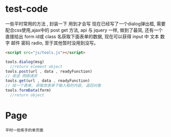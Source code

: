 # test-code
一些平时常用的方法 , 封装一下 用到才会写
现在已经写了一个dialog弹出框, 需要配合css使用,ajax中的 post get 方法, api 与 jquery 一样, 做到了最简, 还有一个直接给出 form id或 class 名获取下面表单的数据, 现在可以获得 input 中 文本 数字 邮件 密码 radio, 至于其他暂时没用到没写。
```html
<script src="js/tools.js"></script>
```
```javascript
tools.dialog(msg)
  //return element object
tools.post(url , data , readyFunction)
// 发送 网络请求
tools.get(url , data , readyFunction)
// 给一个表单, 获取改表单下输入框的内容, 返回对象
tools.formData(form)
  //return object

```

# Page
	平时一些练手的单页面

